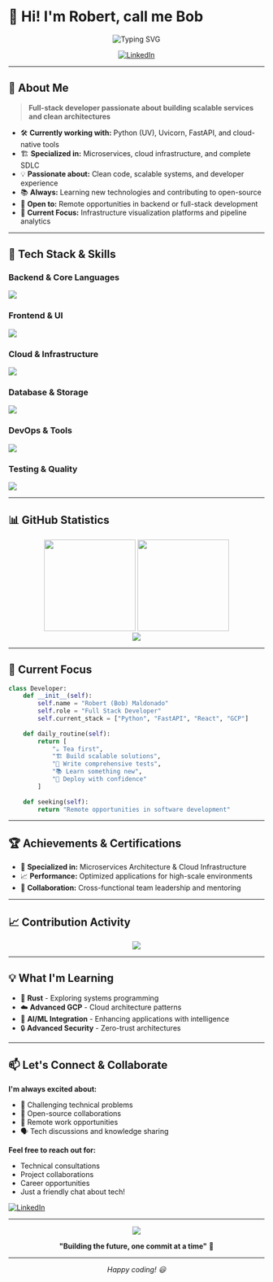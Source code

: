 # 👋 Hi! I'm Robert, call me Bob

<div align="center">
  <img src="https://readme-typing-svg.herokuapp.com?font=Fira+Code&weight=500&size=28&pause=1000&color=3B82F6&center=true&vCenter=true&random=false&width=600&lines=Full+Stack+Developer;Python+%7C+FastAPI+%7C+Cloud+Expert;Building+Scalable+Solutions;Let's+Build+Something+Great!" alt="Typing SVG" />
</div>

<div align="center">
  
[![LinkedIn](https://img.shields.io/badge/LinkedIn-0077B5?style=for-the-badge&logo=linkedin&logoColor=white)](https://www.linkedin.com/in/jrmaldo/)

</div>

---

## 🚀 About Me

> **Full-stack developer passionate about building scalable services and clean architectures**

- 🛠️ **Currently working with:** Python (UV), Uvicorn, FastAPI, and cloud-native tools
- 🏗️ **Specialized in:** Microservices, cloud infrastructure, and complete SDLC
- 💡 **Passionate about:** Clean code, scalable systems, and developer experience
- 📚 **Always:** Learning new technologies and contributing to open-source
- 💼 **Open to:** Remote opportunities in backend or full-stack development
- 🎯 **Current Focus:** Infrastructure visualization platforms and pipeline analytics

---

## 🧰 Tech Stack & Skills

### **Backend & Core Languages**
<div align="left">
  <img src="https://skillicons.dev/icons?i=python,fastapi,flask,django,nodejs,javascript,typescript" />
</div>

### **Frontend & UI**
<div align="left">
  <img src="https://skillicons.dev/icons?i=react,vite,html,css,tailwind" />
</div>

### **Cloud & Infrastructure**
<div align="left">
  <img src="https://skillicons.dev/icons?i=gcp,firebase,docker,kubernetes,terraform" />
</div>

### **Database & Storage**
<div align="left">
  <img src="https://skillicons.dev/icons?i=postgresql,mysql,mongodb,redis,supabase" />
</div>

### **DevOps & Tools**
<div align="left">
  <img src="https://skillicons.dev/icons?i=linux,git,github,githubactions,vercel" />
</div>

### **Testing & Quality**
<div align="left">
  <img src="https://skillicons.dev/icons?i=cypress,selenium,jest,pytest" />
</div>

---

## 📊 GitHub Statistics

<div align="center">
  <img height="180em" src="https://github-readme-stats.vercel.app/api?username=robertomaldonado&show_icons=true&theme=tokyonight&hide_border=true&count_private=true" />
  <img height="180em" src="https://github-readme-stats.vercel.app/api/top-langs/?username=robertomaldonado&layout=compact&theme=tokyonight&hide_border=true" />
</div>

<div align="center">
  <img src="https://github-readme-streak-stats.herokuapp.com?user=robertomaldonado&theme=tokyonight&hide_border=true&stroke=0000&background=0D1117&ring=3B82F6&fire=3B82F6&currStreakLabel=3B82F6" />
</div>

---

## 🎯 Current Focus

```python
class Developer:
    def __init__(self):
        self.name = "Robert (Bob) Maldonado"
        self.role = "Full Stack Developer"
        self.current_stack = ["Python", "FastAPI", "React", "GCP"]
        
    def daily_routine(self):
        return [
            "☕ Tea first",
            "🏗️ Build scalable solutions", 
            "🧪 Write comprehensive tests",
            "📚 Learn something new",
            "🚀 Deploy with confidence"
        ]
        
    def seeking(self):
        return "Remote opportunities in software development"
```

---

## 🏆 Achievements & Certifications

- 🎯 **Specialized in:** Microservices Architecture & Cloud Infrastructure
- 📈 **Performance:** Optimized applications for high-scale environments
- 🤝 **Collaboration:** Cross-functional team leadership and mentoring

---

## 📈 Contribution Activity

<div align="center">
  <img src="https://github-readme-activity-graph.vercel.app/graph?username=robertomaldonado&bg_color=0d1117&color=3b82f6&line=3b82f6&point=ffffff&area=true&hide_border=true" />
</div>

---

## 💡 What I'm Learning

- 🦀 **Rust** - Exploring systems programming
- ☁️ **Advanced GCP** - Cloud architecture patterns  
- 🤖 **AI/ML Integration** - Enhancing applications with intelligence
- 🔒 **Advanced Security** - Zero-trust architectures

---

## 📫 Let's Connect & Collaborate

<div align="left">
  
**I'm always excited about:**
- 🚀 Challenging technical problems
- 🤝 Open-source collaborations  
- 💼 Remote work opportunities
- 🗣️ Tech discussions and knowledge sharing

**Feel free to reach out for:**
- Technical consultations
- Project collaborations
- Career opportunities
- Just a friendly chat about tech!

[![LinkedIn](https://img.shields.io/badge/Connect_on_LinkedIn-0077B5?style=for-the-badge&logo=linkedin&logoColor=white)](https://www.linkedin.com/in/jrmaldo/)

</div>

---

<div align="center">
  <img src="https://komarev.com/ghpvc/?username=robertomaldonado&color=3b82f6&style=for-the-badge&label=Profile+Views" />
  
  **"Building the future, one commit at a time"** 🚀
 
</div>

---

<div align="center">
  <i>Happy coding! 😃</i>
</div>
